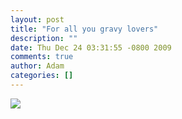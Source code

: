 ```yaml
---
layout: post
title: "For all you gravy lovers"
description: ""
date: Thu Dec 24 03:31:55 -0800 2009
comments: true
author: Adam
categories: []
---
```


<img src="/images/for-all-you-gravy-lovers/IMG_0000.jpg">

